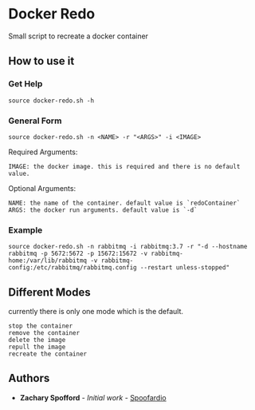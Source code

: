 # Docker Redo

Small script to recreate a docker container

## How to use it

### Get Help
```
source docker-redo.sh -h
```
### General Form
```
source docker-redo.sh -n <NAME> -r "<ARGS>" -i <IMAGE>
```
Required Arguments:
```
IMAGE: the docker image. this is required and there is no default value.
```
Optional Arguments:
```
NAME: the name of the container. default value is `redoContainer`
ARGS: the docker run arguments. default value is `-d`
```

### Example
```
source docker-redo.sh -n rabbitmq -i rabbitmq:3.7 -r "-d --hostname rabbitmq -p 5672:5672 -p 15672:15672 -v rabbitmq-home:/var/lib/rabbitmq -v rabbitmq-config:/etc/rabbitmq/rabbitmq.config --restart unless-stopped" 
```

## Different Modes

currently there is only one mode which is the default.
```
stop the container
remove the container
delete the image
repull the image
recreate the container 
```

## Authors

* **Zachary Spofford** - *Initial work* - [Spoofardio](https://github.com/Spoofardio)